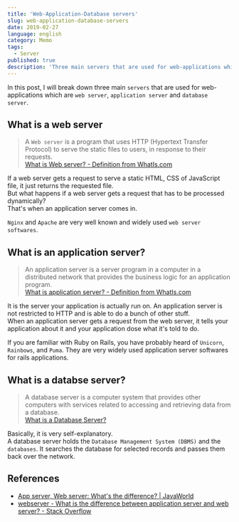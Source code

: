 ```yaml
---
title: 'Web-Application-Database servers'
slug: web-application-database-servers
date: 2019-02-27
language: english
category: Memo
tags:
  - Server
published: true
description: 'Three main servers that are used for web-applications which are web server, application server and database server.'
---
```


In this post, I will break down three main `servers` that are used for web-applications which are `web server`, `application server` and `database server`.

## What is a web server

> A `Web server` is a program that uses HTTP (Hypertext Transfer Protocol) to serve the static files to users, in response to their requests.  
> [What is Web server? - Definition from WhatIs.com](https://whatis.techtarget.com/definition/Web-server)

If a web server gets a request to serve a static HTML, CSS of JavaScript file, it just returns the requested file.  
But what happens if a web server gets a request that has to be processed dynamically?  
That's when an application server comes in.

`Nginx` and `Apache` are very well known and widely used `web server softwares`.

## What is an application server?

> An application server is a server program in a computer in a distributed network that provides the business logic for an application program.  
> [What is application server? - Definition from WhatIs.com](https://searchsqlserver.techtarget.com/definition/application-server)

It is the server your application is actually run on. An application server is not restricted to HTTP and is able to do a bunch of other stuff.  
When an application server gets a request from the web server, it tells your application about it and your application dose what it's told to do.

If you are familiar with Ruby on Rails, you have probably heard of `Unicorn`, `Rainbows`, and `Puma`. They are very widely used application server softwares for rails applications.

## What is a databse server?

> A database server is a computer system that provides other computers with services related to accessing and retrieving data from a database.  
> [What is a Database Server?](https://www.computerhope.com/jargon/d/database-server.htm)

Basically, it is very self-explanatory.  
A database server holds the `Database Management System (DBMS)` and the `databases`. It searches the database for selected records and passes them back over the network.

## References

- [App server, Web server: What's the difference? \| JavaWorld](https://www.javaworld.com/article/2077354/app-server-web-server-what-s-the-difference.html)
- [webserver - What is the difference between application server and web server? - Stack Overflow](https://stackoverflow.com/questions/936197/what-is-the-difference-between-application-server-and-web-server)
